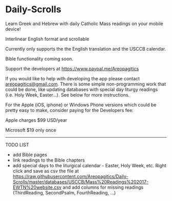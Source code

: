 # Daily-Scrolls
Learn Greek and Hebrew with daily Catholic Mass readings on your mobile device!

Interlinear English format and scrollable

Currently only supports the the English translation and the USCCB calendar.

Bible functionality coming soon.

Support the developers at https://www.paypal.me/Areopagitics

If you would like to help with developing the app please contact areopagitics@gmail.com. There is some simple non-programming work that could be done, like updating databases with special day liturgy readings (i.e. Holy Week, Easter...). See below for more instructions.

For the Apple (iOS, iphone) or Windows Phone versions which could be pretty easy to make, consider paying for the Developers fee:

Apple charges $99 USD/year 

Microsoft $19 only once

-------------------------------------------------------------------------------------------------------------------------------------------
TODO LIST

- add Bible pages
- link readings to the Bible chapters
- add special days to the liturgical calendar - Easter, Holy Week, etc.
  Right click and save as csv the file at https://raw.githubusercontent.com/Areopagitics/Daily-Scrolls/master/databases/USCCB/Mass%20Readings%202017-EWTN%20website.csv and add columns for missing readings (ThirdReading, SecondPsalm, FourthReading, ...)

